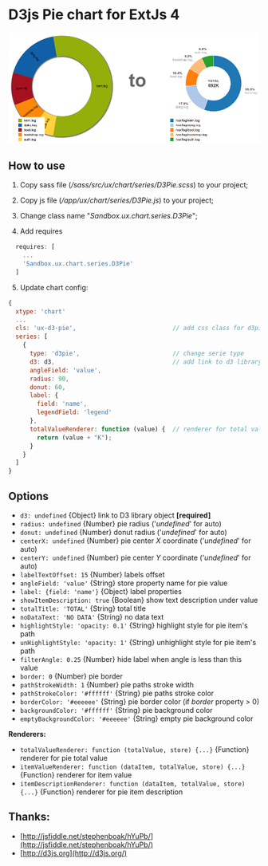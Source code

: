 # D3js Pie chart for ExtJs 4

![Example pic](https://github.com/antonfisher/extjs-d3pie-chart/raw/master/docs/d3pie-example-1.png)

## How to use

1. Copy sass file (_/sass/src/ux/chart/series/D3Pie.scss_) to your project;

2. Copy js file (_/app/ux/chart/series/D3Pie.js_) to your project;

3. Change class name "_Sandbox.ux.chart.series.D3Pie_";

4. Add requires
  ```javascript
    requires: [
      ...
      'Sandbox.ux.chart.series.D3Pie'
    ]
  ```

5. Update chart config:

```javascript
{
  xtype: 'chart'
  ...
  cls: 'ux-d3-pie',                           // add css class for d3pie
  series: [
    {
      type: 'd3pie',                          // change serie type
      d3: d3,                                 // add link to d3 library
      angleField: 'value',
      radius: 90,
      donut: 60,
      label: {
        field: 'name',
        legendField: 'legend'
      },
      totalValueRenderer: function (value) {  // renderer for total value [optional]
        return (value + "K");
      }
    }
  ]
}
```

## Options

* `d3: undefined` {Object} link to D3 library object __[required]__
* `radius: undefined` {Number} pie radius ('_undefined_' for auto)
* `donut: undefined` {Number} donut radius ('_undefined_' for auto)
* `centerX: undefined` {Number} pie center _X_ coordinate ('_undefined_' for auto)
* `centerY: undefined` {Number} pie center _Y_ coordinate ('_undefined_' for auto)
* `labelTextOffset: 15` {Number} labels offset
* `angleField: 'value'` {String} store property name for pie value
* `label: {field: 'name'}` {Object} label properties
* `showItemDescription: true` {Boolean} show text description under value
* `totalTitle: 'TOTAL'` {String} total title
* `noDataText: 'NO DATA'` {String} no data text
* `highlightStyle: 'opacity: 0.1'` {String} highlight style for pie item's path
* `unHighlightStyle: 'opacity: 1'` {String} unhighlight style for pie item's path
* `filterAngle: 0.25` {Number} hide label when angle is less than this value
* `border: 0` {Number} pie border
* `pathStrokeWidth: 1` {Number} pie paths stroke width
* `pathStrokeColor: '#ffffff'` {String} pie paths stroke color
* `borderColor: '#eeeeee'` {String} pie border color (if _border_ property > 0)
* `backgroundColor: '#ffffff'` {String} pie background color
* `emptyBackgroundColor: '#eeeeee'` {String} empty pie background color

__Renderers:__
* `totalValueRenderer: function (totalValue, store) {...}` {Function} renderer for pie total value
* `itemValueRenderer: function (dataItem, totalValue, store) {...}` {Function} renderer for item value
* `itemDescriptionRenderer: function (dataItem, totalValue, store) {...}` {Function} renderer for pie item description

## Thanks:
* [http://jsfiddle.net/stephenboak/hYuPb/](http://jsfiddle.net/stephenboak/hYuPb/)
* [http://d3js.org](http://d3js.org/)
